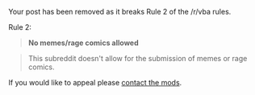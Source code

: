 Your post has been removed as it breaks Rule 2 of the /r/vba rules.

Rule 2: 

> **No memes/rage comics allowed**

> This subreddit doesn't allow for the submission of memes or rage comics. 

If you would like to appeal please [contact the mods](https://www.reddit.com/message/compose/?to=/r/vba).